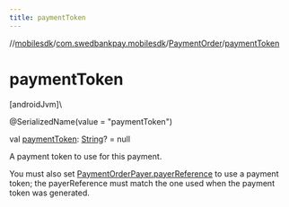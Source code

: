 ```yaml
---
title: paymentToken
---
```

//[mobilesdk](../../../index.html)/[com.swedbankpay.mobilesdk](../index.html)/[PaymentOrder](index.html)/[paymentToken](payment-token.html)



# paymentToken



[androidJvm]\




@SerializedName(value = "paymentToken")



val [paymentToken](payment-token.html): [String](https://kotlinlang.org/api/latest/jvm/stdlib/kotlin/-string/index.html)? = null



A payment token to use for this payment.



You must also set [PaymentOrderPayer.payerReference](../-payment-order-payer/payer-reference.html) to use a payment token; the payerReference must match the one used when the payment token was generated.




